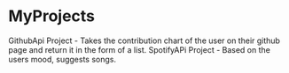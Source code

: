 # MyProjects
GithubApi Project - Takes the contribution chart of the user on their github page and return it in the form of a list.
SpotifyAPi Project - Based on the users mood, suggests songs.
